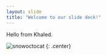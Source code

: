 ```yaml
---
layout: slide
title: "Welcome to our slide deck!"
---
```


Hello from Khaled.

![snowoctocat](https://octodex.github.com/images/snowoctocat.png)
{: .center}
